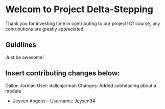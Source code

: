 # Welcom to Project Delta-Stepping

Thank you for investing time in contributing to our project! Of course, any contributions are greatly appreciated.

## Guidlines

Just be awesome!

## Insert contributing changes below:

Dallon Jarman User: dallonjarman
Changes: Added subheading about a module

- Jeysen Angous - Username: Jeysen34
